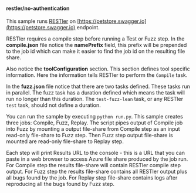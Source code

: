 #### restler/no-authentication

This sample runs [RESTler](https://github.com/microsoft/restler-fuzzer) on [https://petstore.swagger.io](https://petstore.swagger.io) endpoint.

RESTler requires a compile step before running a Test or Fuzz step. In the **compile.json** file
notice the **namePrefix** field, this prefix will be prepended to the job id which can make it easier to find
the job id on the resulting file share. 

Also notice the **toolConfiguration** section. This section defines tool specific information. Here the information
tells RESTler to perform the `Compile` task. 

In the **fuzz.json** file notice that there are two tasks defined. These tasks run in parallel. The fuzz
task has a duration defined which means the task will run no longer than this duration. The `test-fuzz-lean` task, 
or any RESTler `test` task, should not define a duration.

You can run the sample by executing `python run.py`. This sample creates three jobs: Compile, Fuzz, Replay. The script pipes output of Compile job into Fuzz by mounting a output file-share from Compile step as an input read-only file-share to Fuzz step. Then Fuzz step output file-share is mounted are read-only file-share to Replay step.

Each step will print Results URL to the console - this is a URL that you can paste in a web browser to access Azure file share produced by the job run. For Compile step the results file-share  will contain RESTler compile step output. For Fuzz step the results file-share contains all RESTler output plus all bugs found by the job. For Replay step file-share contains logs after reproducing all the bugs found by Fuzz step.



